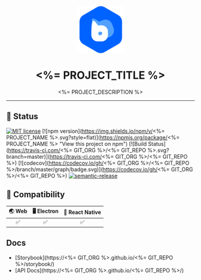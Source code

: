 <div align="center">
	<img width=125 height=125 src="assets/logo.png">
  <h1>
		<%= PROJECT_TITLE %>
	</h1>
  <p><%= PROJECT_DESCRIPTION %></p>
</div>

<hr />

## 🎊 Status

[![MIT license](https://img.shields.io/badge/license-MIT-brightgreen.svg)](http://opensource.org/licenses/MIT)
[![npm version](https://img.shields.io/npm/v/<%= PROJECT_NAME %>.svg?style=flat)](https://npmjs.org/package/<%= PROJECT_NAME %> "View this project on npm")
[![Build Status](https://travis-ci.com/<%= GIT_ORG %>/<%= GIT_REPO %>.svg?branch=master)](https://travis-ci.com/<%= GIT_ORG %>/<%= GIT_REPO %>)
[![codecov](https://codecov.io/gh/<%= GIT_ORG %>/<%= GIT_REPO %>/branch/master/graph/badge.svg)](https://codecov.io/gh/<%= GIT_ORG %>/<%= GIT_REPO %>)
[![semantic-release](https://img.shields.io/badge/%20%20%F0%9F%93%A6%F0%9F%9A%80-semantic--release-e10079.svg)](https://github.com/semantic-release/semantic-release)

## 🤝 Compatibility

| 🌏 Web | 🖥 Electron | 📱 React Native |
| :----: | :--------: | :-------------: |
|   ✅   |     ✅     |       ✅        |

## Docs

- [Storybook](https://<%= GIT_ORG %>.github.io/<%= GIT_REPO %>/storybook/)
- [API Docs](https://<%= GIT_ORG %>.github.io/<%= GIT_REPO %>/)
